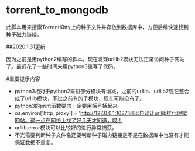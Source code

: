 # torrent_to_mongodb
此脚本用来搜索TorrentKitty上的种子文件并存放到数据库中，方便后续快速找到种子磁力链接。

##2020.1.31更新

因为之前是用python2编写的脚本，现在发现urllib2模块无法正常访问种子网站了。最近花了一些时间来用python3重写了代码。

#重要提示内容
 
 - python3相对于python2来讲部分模块有增减，之前的urllib、urllib2现在整合成了urllib模块，不过之前有的子模块，现在可能没有了。
 - python3的print函数要求一定要用括号括起来。
 - os.environ['http_proxy'] = 'http://127.0.0.1:1087'可以自动让urllib挂代理爬网站。这一点在网络上找了好几天才知道，哎！
 - urllib.error模块可以比较好的进行异常捕获。
 - 不光需要判断种子文件名还要判断种子磁力链接是不是在数据库中也没有才能保证数据不重复。
